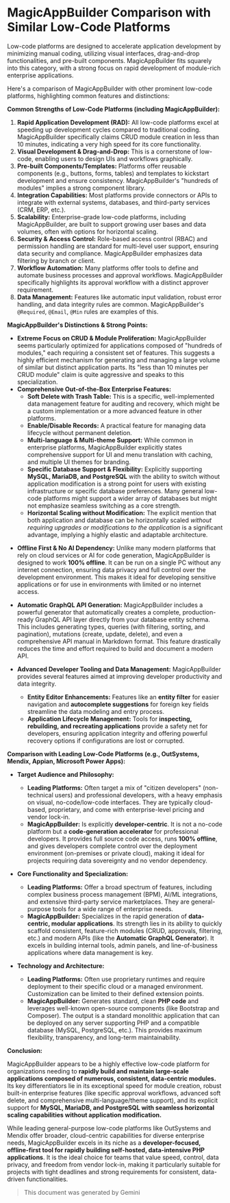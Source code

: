 # MagicAppBuilder Comparison with Similar Low-Code Platforms

Low-code platforms are designed to accelerate application development by minimizing manual coding, utilizing visual interfaces, drag-and-drop functionalities, and pre-built components. MagicAppBuilder fits squarely into this category, with a strong focus on rapid development of module-rich enterprise applications.

Here's a comparison of MagicAppBuilder with other prominent low-code platforms, highlighting common features and distinctions:

**Common Strengths of Low-Code Platforms (including MagicAppBuilder):**

1.  **Rapid Application Development (RAD):** All low-code platforms excel at speeding up development cycles compared to traditional coding. MagicAppBuilder specifically claims CRUD module creation in less than 10 minutes, indicating a very high speed for its core functionality.
2.  **Visual Development & Drag-and-Drop:** This is a cornerstone of low-code, enabling users to design UIs and workflows graphically.
3.  **Pre-built Components/Templates:** Platforms offer reusable components (e.g., buttons, forms, tables) and templates to kickstart development and ensure consistency. MagicAppBuilder's "hundreds of modules" implies a strong component library.
4.  **Integration Capabilities:** Most platforms provide connectors or APIs to integrate with external systems, databases, and third-party services (CRM, ERP, etc.).
5.  **Scalability:** Enterprise-grade low-code platforms, including MagicAppBuilder, are built to support growing user bases and data volumes, often with options for horizontal scaling.
6.  **Security & Access Control:** Role-based access control (RBAC) and permission handling are standard for multi-level user support, ensuring data security and compliance. MagicAppBuilder emphasizes data filtering by branch or client.
7.  **Workflow Automation:** Many platforms offer tools to define and automate business processes and approval workflows. MagicAppBuilder specifically highlights its approval workflow with a distinct approver requirement.
8.  **Data Management:** Features like automatic input validation, robust error handling, and data integrity rules are common. MagicAppBuilder's `@Required`, `@Email`, `@Min` rules are examples of this.

**MagicAppBuilder's Distinctions & Strong Points:**

* **Extreme Focus on CRUD & Module Proliferation:** MagicAppBuilder seems particularly optimized for applications composed of "hundreds of modules," each requiring a consistent set of features. This suggests a highly efficient mechanism for generating and managing a large volume of similar but distinct application parts. Its "less than 10 minutes per CRUD module" claim is quite aggressive and speaks to this specialization.
* **Comprehensive Out-of-the-Box Enterprise Features:**
    * **Soft Delete with Trash Table:** This is a specific, well-implemented data management feature for auditing and recovery, which might be a custom implementation or a more advanced feature in other platforms.
    * **Enable/Disable Records:** A practical feature for managing data lifecycle without permanent deletion.
    * **Multi-language & Multi-theme Support:** While common in enterprise platforms, MagicAppBuilder explicitly states comprehensive support for UI and menu translation with caching, and multiple UI themes for branding.
    * **Specific Database Support & Flexibility:** Explicitly supporting **MySQL, MariaDB, and PostgreSQL** with the ability to switch without application modification is a strong point for users with existing infrastructure or specific database preferences. Many general low-code platforms might support a wider array of databases but might not emphasize seamless switching as a core strength.
    * **Horizontal Scaling without Modification:** The explicit mention that both application and database can be horizontally scaled *without requiring upgrades or modifications to the application* is a significant advantage, implying a highly elastic and adaptable architecture.

-   **Offline First & No AI Dependency:** Unlike many modern platforms that rely on cloud services or AI for code generation, MagicAppBuilder is designed to work **100% offline**. It can be run on a single PC without any internet connection, ensuring data privacy and full control over the development environment. This makes it ideal for developing sensitive applications or for use in environments with limited or no internet access.

-   **Automatic GraphQL API Generation:** MagicAppBuilder includes a powerful generator that automatically creates a complete, production-ready GraphQL API layer directly from your database entity schema. This includes generating types, queries (with filtering, sorting, and pagination), mutations (create, update, delete), and even a comprehensive API manual in Markdown format. This feature drastically reduces the time and effort required to build and document a modern API.

-   **Advanced Developer Tooling and Data Management:** MagicAppBuilder provides several features aimed at improving developer productivity and data integrity.
    -   **Entity Editor Enhancements:** Features like an **entity filter** for easier navigation and **autocomplete suggestions** for foreign key fields streamline the data modeling and entry process.
    -   **Application Lifecycle Management:** Tools for **inspecting, rebuilding, and recreating applications** provide a safety net for developers, ensuring application integrity and offering powerful recovery options if configurations are lost or corrupted.

**Comparison with Leading Low-Code Platforms (e.g., OutSystems, Mendix, Appian, Microsoft Power Apps):**
 
*   **Target Audience and Philosophy:**
    *   **Leading Platforms:** Often target a mix of "citizen developers" (non-technical users) and professional developers, with a heavy emphasis on visual, no-code/low-code interfaces. They are typically cloud-based, proprietary, and come with enterprise-level pricing and vendor lock-in.
    *   **MagicAppBuilder:** Is explicitly **developer-centric**. It is not a no-code platform but a **code-generation accelerator** for professional developers. It provides full source code access, runs **100% offline**, and gives developers complete control over the deployment environment (on-premises or private cloud), making it ideal for projects requiring data sovereignty and no vendor dependency.
 
*   **Core Functionality and Specialization:**
    *   **Leading Platforms:** Offer a broad spectrum of features, including complex business process management (BPM), AI/ML integrations, and extensive third-party service marketplaces. They are general-purpose tools for a wide range of enterprise needs.
    *   **MagicAppBuilder:** Specializes in the rapid generation of **data-centric, modular applications**. Its strength lies in its ability to quickly scaffold consistent, feature-rich modules (CRUD, approvals, filtering, etc.) and modern APIs (like the **Automatic GraphQL Generator**). It excels in building internal tools, admin panels, and line-of-business applications where data management is key.
 
*   **Technology and Architecture:**
    *   **Leading Platforms:** Often use proprietary runtimes and require deployment to their specific cloud or a managed environment. Customization can be limited to their defined extension points.
    *   **MagicAppBuilder:** Generates standard, clean **PHP code** and leverages well-known open-source components (like Bootstrap and Composer). The output is a standard monolithic application that can be deployed on any server supporting PHP and a compatible database (MySQL, PostgreSQL, etc.). This provides maximum flexibility, transparency, and long-term maintainability.

**Conclusion:**

MagicAppBuilder appears to be a highly effective low-code platform for organizations needing to **rapidly build and maintain large-scale applications composed of numerous, consistent, data-centric modules.** Its key differentiators lie in its exceptional speed for module creation, robust built-in enterprise features (like specific approval workflows, advanced soft delete, and comprehensive multi-language/theme support), and its explicit support for **MySQL, MariaDB, and PostgreSQL with seamless horizontal scaling capabilities without application modification.**

While leading general-purpose low-code platforms like OutSystems and Mendix offer broader, cloud-centric capabilities for diverse enterprise needs, MagicAppBuilder excels in its niche as a **developer-focused, offline-first tool for rapidly building self-hosted, data-intensive PHP applications**. It is the ideal choice for teams that value speed, control, data privacy, and freedom from vendor lock-in, making it particularly suitable for projects with tight deadlines and strong requirements for consistent, data-driven functionalities.

> This document was generated by Gemini